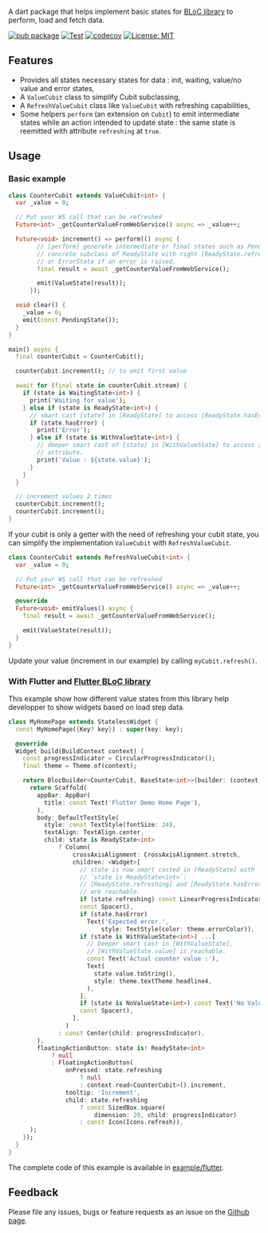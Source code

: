 A dart package that helps implement basic states for [BLoC library](https://pub.dev/packages/bloc) to perform, load and fetch data.


[![pub package](https://img.shields.io/pub/v/value_cubit.svg)](https://pub.dev/packages/value_cubit)
[![Test](https://github.com/devobs/value_cubit/actions/workflows/test.yml/badge.svg)](https://github.com/devobs/value_cubit/actions/workflows/test.yml)
[![codecov](https://codecov.io/gh/devobs/value_cubit/branch/main/graph/badge.svg)](https://codecov.io/gh/devobs/value_cubit)
[![License: MIT](https://img.shields.io/badge/License-MIT-yellow.svg)](https://opensource.org/licenses/MIT)

## Features

* Provides all states necessary states for data : init, waiting, value/no value and error states,
* A `ValueCubit` class to simplify Cubit subclassing,
* A `RefreshValueCubit` class like `ValueCubit` with refreshing capabilities,
* Some helpers `perform` (an extension on `Cubit`) to emit intermediate states while an action intended to update state : the same state is reemitted with attribute `refreshing` at `true`.

## Usage

### Basic example

```dart
class CounterCubit extends ValueCubit<int> {
  var _value = 0;

  // Put your WS call that can be refreshed
  Future<int> _getCounterValueFromWebService() async => _value++;

  Future<void> increment() => perform(() async {
        // [perform] generate intermediate or final states such as PendingState,
        // concrete subclass of ReadyState with right [ReadyState.refreshing] value
        // or ErrorState if an error is raised.
        final result = await _getCounterValueFromWebService();

        emit(ValueState(result));
      });

  void clear() {
    _value = 0;
    emit(const PendingState());
  }
}

main() async {
  final counterCubit = CounterCubit();

  counterCubit.increment(); // to emit first value

  await for (final state in counterCubit.stream) {
    if (state is WaitingState<int>) {
      print('Waiting for value');
    } else if (state is ReadyState<int>) {
      // smart cast [state] in [ReadyState] to access [ReadyState.hasError] attribute
      if (state.hasError) {
        print('Error');
      } else if (state is WithValueState<int>) {
        // deeper smart cast of [state] in [WithValueState] to access [WithValueState.value]
        // attribute.
        print('Value : ${state.value}');
      }
    }
  }

  // increment values 2 times
  counterCubit.increment();
  counterCubit.increment();
}
```

If your cubit is only a getter with the need of refreshing your cubit state, you can simplify the implementation `ValueCubit` with `RefreshValueCubit`.

```dart
class CounterCubit extends RefreshValueCubit<int> {
  var _value = 0;

  // Put your WS call that can be refreshed
  Future<int> _getCounterValueFromWebService() async => _value++;

  @override
  Future<void> emitValues() async {
    final result = await _getCounterValueFromWebService();

    emit(ValueState(result));
  }
}
```

Update your value (increment in our example) by calling `myCubit.refresh()`.

### With Flutter and [Flutter BLoC library](https://pub.dev/packages/flutter_bloc)

This example show how different value states from this library help developper to show widgets based on load step data.

```dart
class MyHomePage extends StatelessWidget {
  const MyHomePage({Key? key}) : super(key: key);

  @override
  Widget build(BuildContext context) {
    const progressIndicator = CircularProgressIndicator();
    final theme = Theme.of(context);

    return BlocBuilder<CounterCubit, BaseState<int>>(builder: (context, state) {
      return Scaffold(
        appBar: AppBar(
          title: const Text('Flutter Demo Home Page'),
        ),
        body: DefaultTextStyle(
          style: const TextStyle(fontSize: 24),
          textAlign: TextAlign.center,
          child: state is ReadyState<int>
              ? Column(
                  crossAxisAlignment: CrossAxisAlignment.stretch,
                  children: <Widget>[
                    // state is now smart casted in [ReadyState] with
                    // `state is ReadyState<int>`:
                    // [ReadyState.refreshing] and [ReadyState.hasError]
                    // are reachable.
                    if (state.refreshing) const LinearProgressIndicator(),
                    const Spacer(),
                    if (state.hasError)
                      Text('Expected error.',
                          style: TextStyle(color: theme.errorColor)),
                    if (state is WithValueState<int>) ...[
                      // Deeper smart cast in [WithValueState],
                      // [WithValueState.value] is reachable.
                      const Text('Actual counter value :'),
                      Text(
                        state.value.toString(),
                        style: theme.textTheme.headline4,
                      ),
                    ],
                    if (state is NoValueState<int>) const Text('No Value'),
                    const Spacer(),
                  ],
                )
              : const Center(child: progressIndicator),
        ),
        floatingActionButton: state is! ReadyState<int>
            ? null
            : FloatingActionButton(
                onPressed: state.refreshing
                    ? null
                    : context.read<CounterCubit>().increment,
                tooltip: 'Increment',
                child: state.refreshing
                    ? const SizedBox.square(
                        dimension: 20, child: progressIndicator)
                    : const Icon(Icons.refresh)),
      );
    });
  }
}
```

The complete code of this example is available in [example/flutter](example/flutter).

## Feedback

Please file any issues, bugs or feature requests as an issue on the [Github page](https://github.com/devobs/value_cubit/issues).
